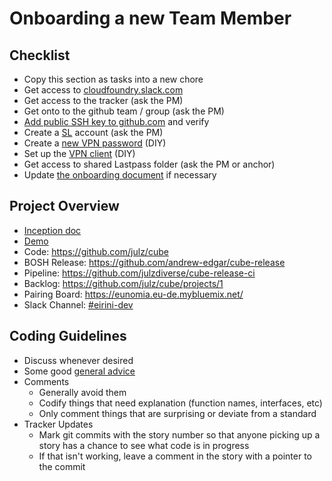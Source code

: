 # Onboarding a new Team Member

## Checklist

* Copy this section as tasks into a new chore
* Get access to [cloudfoundry.slack.com](https://slack.cloudfoundry.org/)
* Get access to the tracker (ask the PM)
* Get onto to the github team / group (ask the PM)
* [Add public SSH key to github.com](https://help.github.com/articles/connecting-to-github-with-ssh/) and verify
* Create a [SL](https://control.softlayer.com) account (ask the PM)
* Create a [new VPN password](https://control.softlayer.com/account/user/profile) (DIY)
* Set up the [VPN client](http://knowledgelayer.softlayer.com/procedure/ssl-vpn-mac-os-x-1010) (DIY)
* Get access to shared Lastpass folder (ask the PM or anchor)
* Update [the onboarding document](https://github.com/cloudfoundry-incubator/bits-service/blob/master/docs/onboarding.markdown) if necessary

## Project Overview

* [Inception doc](https://files.slack.com/files-pri/T02FL4A1X-FAED4MMSN/download/projecteirinipdf.pdf)
* [Demo]( https://files.slack.com/files-pri/T02FL4A1X-FADSGHCUR/download/eirini-demo.mp4)
* Code: https://github.com/julz/cube
* BOSH Release: https://github.com/andrew-edgar/cube-release
* Pipeline: https://github.com/julzdiverse/cube-release-ci
* Backlog: https://github.com/julz/cube/projects/1
* Pairing Board: https://eunomia.eu-de.mybluemix.net/
* Slack Channel: [#eirini-dev](https://cloudfoundry.slack.com/messages/C8RU3BZ26)

## Coding Guidelines

* Discuss whenever desired
* Some good [general advice](https://medium.com/@benbjohnson/standard-package-layout-7cdbc8391fc1)
* Comments
  - Generally avoid them
  - Codify things that need explanation (function names, interfaces, etc)
  - Only comment things that are surprising or deviate from a standard
* Tracker Updates
  - Mark git commits with the story number so that anyone picking up a story has a chance to see what code is in progress
  - If that isn't working, leave a comment in the story with a pointer to the commit
